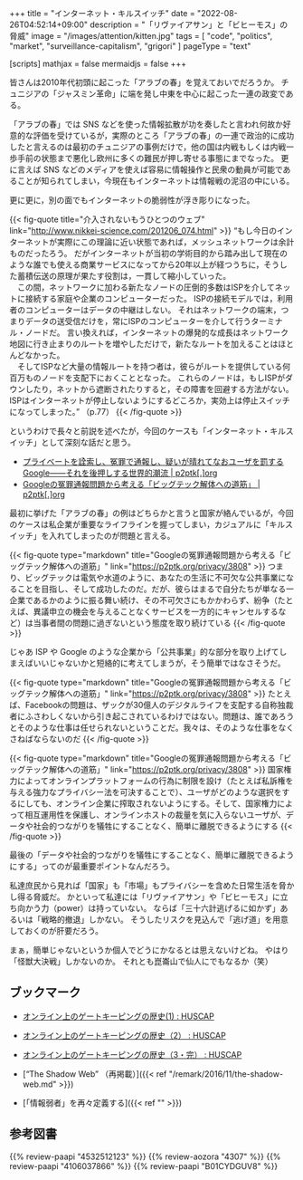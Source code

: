 +++
title = "インターネット・キルスイッチ"
date =  "2022-08-26T04:52:14+09:00"
description = "「リヴァイアサン」と「ビヒーモス」の脅威"
image = "/images/attention/kitten.jpg"
tags = [ "code", "politics", "market", "surveillance-capitalism", "grigori" ]
pageType = "text"

[scripts]
  mathjax = false
  mermaidjs = false
+++

皆さんは2010年代初頭に起こった「アラブの春」を覚えておいでだろうか。
チュニジアの「ジャスミン革命」に端を発し中東を中心に起こった一連の政変である。

「アラブの春」では SNS などを使った情報拡散が功を奏したと言われ何故か好意的な評価を受けているが，実際のところ「アラブの春」の一連で政治的に成功したと言えるのは最初のチュニジアの事例だけで，他の国は内戦もしくは内戦一歩手前の状態まで悪化し欧州に多くの難民が押し寄せる事態にまでなった。
更に言えば SNS などのメディアを使えば容易に情報操作と民衆の動員が可能であることが知られてしまい，今現在もインターネットは情報戦の泥沼の中にいる。

更に更に，別の面でもインターネットの脆弱性が浮き彫りになった。

{{< fig-quote title="介入されないもうひとつのウェブ" link="http://www.nikkei-science.com/201206_074.html" >}}
<q>もし今日のインターネットが実際にこの理論に近い状態であれば，メッシュネットワークは余計ものだったろう。
だがインターネットが当初の学術目的から踏み出して現在のような誰でも使える商業サービスになってから20年以上が経つうちに，そうした蓄積伝送の原理が果たす役割は，一貫して縮小していった。<br />
　この間，ネットワークに加わる新たなノードの圧倒的多数はISPを介してネットに接続する家庭や企業のコンピューターだった。
ISPの接続モデルでは，利用者のコンピューターはデータの中継はしない。
それはネットワークの端末，つまりデータの送受信だけを，常にISPのコンピューターを介して行うターミナル・ノードだ。
言い換えれば，インターネットの爆発的な成長はネットワーク地図に行き止まりのルートを増やしただけで，新たなルートを加えることはほとんどなかった。<br />
　そしてISPなど大量の情報ルートを持つ者は，彼らがルートを提供している何百万ものノードを支配下におくこととなった。
これらのノードは，もしISPがダウンしたり，ネットから遮断されたりすると，その障害を回避する方法がない。
ISPはインターネットが停止しないようにするどころか，実効上は停止スイッチになってしまった。</q>
（p.77）
{{< /fig-quote >}}

というわけで長々と前説を述べたが，今回のケースも「インターネット・キルスイッチ」として深刻な話だと思う。

- [プライベートを詮索し、冤罪で通報し、疑いが晴れてなおユーザを罰するGoogle――それを後押しする世界的潮流 | p2ptk[.]org](https://p2ptk.org/privacy/3805)
- [Googleの冤罪通報問題から考える「ビッグテック解体への道筋」 | p2ptk[.]org](https://p2ptk.org/privacy/3808)

最初に挙げた「アラブの春」の例はどちらかと言うと国家が絡んでいるが，今回のケースは私企業が重要なライフラインを握ってしまい，カジュアルに「キルスイッチ」を入れてしまったのが問題と言える。

{{< fig-quote type="markdown" title="Googleの冤罪通報問題から考える「ビッグテック解体への道筋」" link="https://p2ptk.org/privacy/3808" >}}
つまり、ビッグテックは電気や水道のように、あなたの生活に不可欠な公共事業になることを目指し、そして成功したのだ。だが、彼らはまるで自分たちが単なる一企業であるかのように振る舞い続け、その不可欠さにもかかわらず、紛争（たとえば、異議申立の機会を与えることなくサービスを一方的にキャンセルするなど）は当事者間の問題に過ぎないという態度を取り続けている
{{< /fig-quote >}}

じゃあ ISP や Google のような企業から「公共事業」的な部分を取り上げてしまえばいいじゃないかと短絡的に考えてしまうが，そう簡単ではなさそうだ。

{{< fig-quote type="markdown" title="Googleの冤罪通報問題から考える「ビッグテック解体への道筋」" link="https://p2ptk.org/privacy/3808" >}}
たとえば、Facebookの問題は、ザックが30億人のデジタルライフを支配する自称独裁者にふさわしくないから引き起こされているわけではない。問題は、誰であろうとそのような仕事は任せられないということだ。我々は、そのような仕事をなくさねばならないのだ
{{< /fig-quote >}}

{{< fig-quote type="markdown" title="Googleの冤罪通報問題から考える「ビッグテック解体への道筋」" link="https://p2ptk.org/privacy/3808" >}}
国家権力によってオンラインプラットフォームの行為に制限を設け（たとえば私訴権を与える強力なプライバシー法を可決することで）、ユーザがどのような選択をするにしても、オンライン企業に搾取されないようにする。そして、国家権力によって相互運用性を保護し、オンラインホストの裁量を気に入らないユーザが、データや社会的つながりを犠牲にすることなく、簡単に離脱できるようにする
{{< /fig-quote >}}

最後の「データや社会的つながりを犠牲にすることなく、簡単に離脱できるようにする」ってのが最重要ポイントなんだろう。

私達庶民から見れば「国家」も「市場」もプライバシーを含めた日常生活を脅かし得る脅威だ。
かといって私達には「リヴァイアサン」や「ビヒーモス」に立ち向かう力（power）は持っていない。
ならば「三十六計逃げるに如かず」あるいは「戦略的撤退」しかない。
そうしたリスクを見込んで「逃げ道」を用意しておくのが肝要だろう。

まぁ，簡単じゃないというか個人でどうにかなるとは思えないけどね。
やはり「怪獣大決戦」しかないのか。
それとも崑崙山で仙人にでもなるか（笑）

## ブックマーク

- [オンライン上のゲートキーピングの歴史(1) : HUSCAP](https://eprints.lib.hokudai.ac.jp/dspace/handle/2115/43642)
- [オンライン上のゲートキーピングの歴史（2） : HUSCAP](https://eprints.lib.hokudai.ac.jp/dspace/handle/2115/43777)
- [オンライン上のゲートキーピングの歴史（3・完） : HUSCAP](https://eprints.lib.hokudai.ac.jp/dspace/handle/2115/44330)

- [“The Shadow Web” （再掲載）]({{< ref "/remark/2016/11/the-shadow-web.md" >}})
- [「情報弱者」を再々定義する]({{< ref "" >}})

## 参考図書

{{% review-paapi "4532512123" %}} <!-- サイバーセキュリティ (別冊日経サイエンス) -->
{{% review-aozora "4307" %}} <!-- グリゴリの捕縛 -->
{{% review-paapi "4106037866" %}} <!-- サイクス=ピコ協定 百年の呪縛 -->
{{% review-paapi "B01CYDGUV8" %}} <!-- CODE VERSION 2.0 -->
